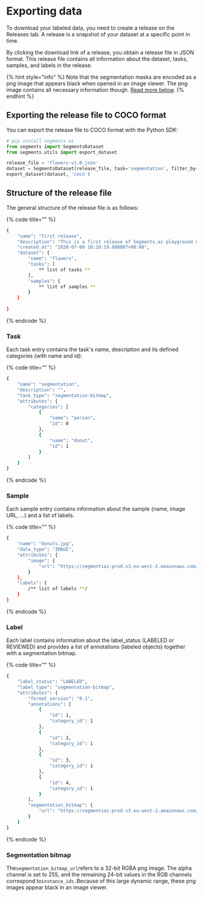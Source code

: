 # Exporting data

To download your labeled data, you need to create a release on the Releases tab. A release is a snapshot of your dataset at a specific point in time.

By clicking the download link of a release, you obtain a release file in JSON format. This release file contains all information about the dataset, tasks, samples, and labels in the release.

{% hint style="info" %}
Note that the segmentation masks are encoded as a png image that appears black when opened in an image viewer. The png image contains all necessary information though. [Read more below](export.md#segmentation-bitmap).
{% endhint %}

## Exporting the release file to COCO format

You can export the release file to COCO format with the Python SDK:

```python
# pip install segments-ai
from segments import SegmentsDataset
from segments.utils import export_dataset

release_file = 'flowers-v1.0.json'
dataset = SegmentsDataset(release_file, task='segmentation', filter_by=['labeled', 'reviewed'])
export_dataset(dataset, 'coco')
```

## Structure of the release file

The general structure of the release file is as follows:

{% code title="" %}
```bash
{
    "name": "first release",
    "description": "This is a first release of Segments.ai playground dataset",
    "created_at": "2020-07-09 10:20:19.888887+00:00",
    "dataset": {
        "name": "flowers",
        "tasks": [
            ** list of tasks **
        ],
        "samples": {
            ** list of samples **
        }
    }
    
}
```
{% endcode %}

### Task

Each task entry contains the task's name, description and its defined categories \(with name and id\):

{% code title="" %}
```bash
{
    "name": "segmentation",
    "description": "",
    "task_type": "segmentation-bitmap",
    "attributes": {
        "categories": [
            {
                "name": "person",
                "id": 0
            },
            {
                "name": "donut",
                "id": 1
            }
        ]
    }
}
```
{% endcode %}

### Sample

Each sample entry contains information about the sample \(name, image URL, ...\) and a list of labels.

{% code title="" %}
```bash
{
    "name": "donuts.jpg",
    "data_type": "IMAGE",
    "attributes": {
        "image": {
            "url": "https://segmentsai-prod.s3.eu-west-2.amazonaws.com/assets/segments/3b8b3da2-f09a-494b-999e-37250dfbf5b6.jpg"
        }
    },
    "labels": {
        /** list of labels **/    
    }
}
```
{% endcode %}

### Label

Each label contains information about the label\_status \(LABELED or REVIEWED\) and provides a list of annotations \(labeled objects\) together with a segmentation bitmap.

{% code title="" %}
```bash
{
    "label_status": "LABELED",
    "label_type": "segmentation-bitmap",
    "attributes": {
        "format_version": "0.1",
        "annotations": [
            {
                "id": 1,
                "category_id": 1
            },
            {
                "id": 2,
                "category_id": 1
            },
            {
                "id": 3,
                "category_id": 1
            },
            {
                "id": 4,
                "category_id": 1
            }
        ],
        "segmentation_bitmap": {
            "url": "https://segmentsai-prod.s3.eu-west-2.amazonaws.com/assets/segments/504e7633-ef51-49c3-8b0e-d4eb9100532d.png"
        }
    }
}
```
{% endcode %}

### Segmentation bitmap

The`segmentation_bitmap_url`refers to a 32-bit RGBA png image. The alpha channel is set to 255, and the remaining 24-bit values in the RGB channels correspond to`instance_ids.`Because of this large dynamic range, these png images appear black in an image viewer.

